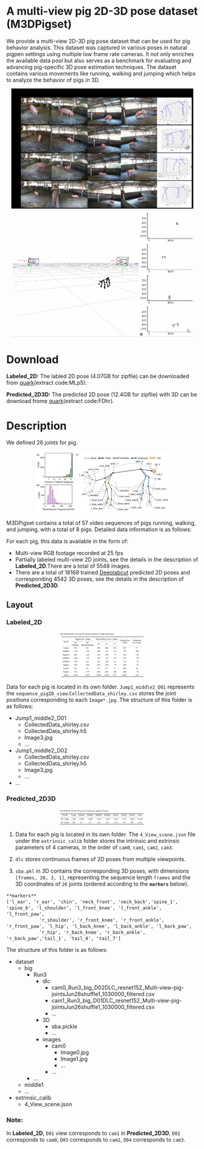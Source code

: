 # A multi-view pig 2D-3D pose dataset (M3DPigset)
  We provide a multi-view 2D-3D pig pose dataset that can be used for pig behavior analysis. This dataset was captured in various poses in natural pigpen settings using multiple low frame rate cameras. It not only enriches the available data pool but also serves as a benchmark for evaluating and advancing pig-specific 3D pose estimation techniques. The dataset contains various movements like running, walking and jumping which helps to analyze the behavior of pigs in 3D. 

<p align="center">
<img src="https://github.com/shirleyanan/M3DPigset/blob/main/images/Fig1.jpg" width="95%">
<img src="https://github.com/shirleyanan/M3DPigset/blob/main/images/github.gif" width="95%">
</p>

# Download
**Labeled_2D:** The labled 2D pose (4.07GB for zipflie) can be downloaded from [quark](https://pan.quark.cn/s/00d2f8ba144)(extract code:MLp5).

**Predicted_2D3D:** The predicted 2D pose (12.4GB for zipflie) with 3D can be download frome [quark](https://pan.quark.cn/s/cb81b1c0e24)(extract code:FDhr).

# Description
We defined 26 joints for pig.
</p>
<img 
    style="display: block; 
           margin-left: auto;
           margin-right: auto;
           width: 70%;"
    src="https://github.com/shirleyanan/M3DPigset/blob/main/images/Fig2.jpg" 
    alt="">
</img>

M3DPigset contains a total of 57 video sequences of pigs running, walking, and jumping, with a total of 8 pigs. Detailed data information is as follows:

For each pig, this data is available in the form of:

* Multi-view RGB footage recorded at 25 fps
* Partially labeled multi-view 2D joints, see the details in the description of **Labeled_2D**.There are a total of 5548 images.
* There are a total of 18168 trained [Deeplabcut](https://github.com/DeepLabCut/DeepLabCut) predicted 2D poses and corresponding 4542 3D poses, see the details in the description of **Predicted_2D3D**.

## Layout 
### **Labeled_2D**
</p>
<img 
    style="display: block; 
           margin-left: auto;
           margin-right: auto;
           width: 45%;"
    src="https://github.com/shirleyanan/M3DPigset/blob/main/images/%E5%BE%AE%E4%BF%A1%E6%88%AA%E5%9B%BE_20240603180528.png" 
    alt="">
</img>

  Data for each pig is located in its own folder. `Jump1_middle2_D01` represents the `sequence_pigID_view`.`CollectedData_shirley.csv` stores the joint positions corresponding to each `Image*.jpg`.
The structure of this folder is as follows:

- Jump1_middle2_D01
  - CollectedData_shirley.csv
  - CollectedData_shirley.h5
  - Image3.jpg
  - ...
- Jump1_middle2_D02
  - CollectedData_shirley.csv
  - CollectedData_shirley.h5
  - Image3.jpg
  - ...
- ...

  
### **Predicted_2D3D** 
</p>
<img 
    style="display: block; 
           margin-left: auto;
           margin-right: auto;
           width: 45%;"
    src="https://github.com/shirleyanan/M3DPigset/blob/main/images/%E5%BE%AE%E4%BF%A1%E6%88%AA%E5%9B%BE_20240603180544.png" 
    alt="">
</img>

1. Data for each pig is located in its own folder. The `4_View_scene.json` file under the `extrinsic_calib` folder stores the intrinsic and extrinsic parameters of 4 cameras, in the order of `cam0`, `cam1`, `cam2`, `cam3`.

2. `dlc` stores continuous frames of 2D poses from multiple viewpoints.
3. `sba.pkl` in 3D contains the corresponding 3D poses, with dimensions `[frames, 26, 3, 1]`, representing the sequence length `frames` and the 3D coordinates of `26` joints (ordered according to the **`markers`** below).

```shell
**markers**
['l_ear', 'r_ear', 'chin', 'neck_front', 'neck_back','spine_1', 'spine_6', 'l_shoulder', 'l_front_knee', 'l_front_ankle', 'l_front_paw',
            'r_shoulder', 'r_front_knee', 'r_front_ankle', 'r_front_paw', 'l_hip', 'l_back_knee', 'l_back_ankle', 'l_back_paw',
            'r_hip', 'r_back_knee', 'r_back_ankle', 'r_back_paw','tail_1', 'tail_4', 'tail_7']
```

The structure of this folder is as follows:

- dataset
  - big
    - Run3
      - dlc
        - cam0_Run3_big_D02DLC_resnet152_Multi-view-pig-jointsJun26shuffle1_1030000_filtered.csv
        - cam1_Run3_big_D01DLC_resnet152_Multi-view-pig-jointsJun26shuffle1_1030000_filtered.csv
        - ...
      - 3D
        - sba.pickle
        - ...
      - images
        - cam0
          - Image0.jpg
          - Image1.jpg
          - ...
        - ...
    - ...
  - middle1
  - ...
- extrinsic_calib
  - 4_View_scene.json
    
### Note:
In **Labeled_2D**, `D01` view corresponds to `cam1` in **Predicted_2D3D**, `D02` corresponds to `cam0`, `D03` corresponds to `cam2`, `D04` corresponds to `cam3`.

